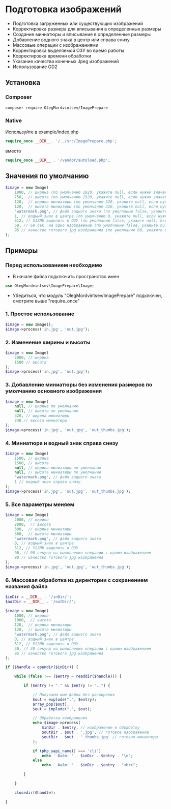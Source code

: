 # Подготовка изображений
- Подготовка загруженных или существующих изображений
- Корректировка размера для вписывания в определенные размеры
- Создание миниатюры и вписывание в определенные размеры
- Добавление водного знака в центр или справа снизу
- Массовые операции с изображениями
- Корректировка выделяемой ОЗУ во время работы
- Корректировка времени обработки
- Указание качества конечных Jpeg изображений
- Использование GD2

## Установка 

### Composer

```bash
composer require OlegMordvintsev/ImagePrepare
```

### Native

Используйте в example/index.php
```php
require_once __DIR__. '/../src/ImagePrepare.php';
```
вместо 
```php
require_once __DIR__ . '/vendor/autoload.php';
```

## Значения по умолчанию
```php
$image = new Image(
    1000, // ширина (по умолчанию 1920, укажите null, если нужно значение по умолчанию)
    750,  // высота (по умолчанию 1920, укажите null, если нужно значение по умолчанию)
    120,  // ширина миниатюры (по умолчанию 320, укажите null, если нужно значение по умолчанию)
    120,  // высота миниатюры (по умолчанию 320, укажите null, если нужно значение по умолчанию)
    'watermark.png', // файл водного знака (по умолчанию false, укажите null, если нужно значение по умолчанию)
    1, // водный знак в центре (по умолчанию 0, укажите null, если нужно значение по умолчанию)
    512, // 512Mb выделить в ОЗУ (по умолчанию false, укажите null, если нужно значение по умолчанию)
    60, // 60 сек. на одно изображение (по умолчанию false, укажите null, если нужно значение по умолчанию)
    85 // качество готового jpg изображения (по умолчанию 80, укажите null, если нужно значение по умолчанию)
);
```

## Примеры

### Перед использованием необходимо
- В начале файла подключить пространство имен
```php
use OlegMordvintsev\ImagePrepare\Image;
```
- Убедиться, что модуль "OlegMordvintsev/ImagePrepare" подключен, смотрите выше "require_once" 

### 1. Простое использование ###
```php
$image = new Image();
$image->process('in.jpg', 'out.jpg');
```

### 2. Изменение ширины и высоты ###
```php
$image = new Image(
    2000, // ширина
    1500 // высота
);
$image->process('in.jpg', 'out.jpg');
```

### 3. Добавление миниатюры без изменения размеров по умолчанию основного изображения ###
```php
$image = new Image(
    null, // ширина по умолчанию
    null, // высота по умолчанию
    320, // ширина миниатюры
    240 // высота миниатюры
);
$image->process('in.jpg', 'out.jpg', 'out_thumbs.jpg');
```

### 4. Миниатюра и водный знак справа снизу ###
```php
$image = new Image(
    1500, // ширина
    1500, // высота
    null, // ширина миниатюры по умолчанию
    null, // высота миниатюры по умолчанию
    'watermark.png', // файл водного знака
    1 // водный знак справа снизу
);
$image->process('in.jpg', 'out.jpg', 'out_thumbs.jpg');
```

### 5. Все параметры меняем ###
```php
$image = new Image(
    2000, // ширина
    2000,  // высота
    300,  // ширина миниатюры
    300,  // высота миниатюры
    'watermark.png', // файл водного знака
    0, // водный знак в центре
    512, // 512Mb выделить в ОЗУ
    90, // 90 секунд на выполнение операции с одним изображением
    80 // качество готового jpg изображения
);
$image->process('in.jpg', 'out.jpg', 'out_thumbs.jpg');
```

### 6. Массовая обработка из директории с сохранением названия файла ###
```php
$inDir = __DIR__ . '/inDir/';
$outDir = __DIR__ . '/outDir/';

$image = new Image(
    1000, // ширина
    1000,  // высота
    120,  // ширина миниатюры
    120,  // высота миниатюры
    'watermark.png', // файл водного знака
    0, // водный знак в центре
    512, // 512Mb выделить в ОЗУ
    30, // 30 секунд на выполнение операции с одним изображением
    85 // качество готового jpg изображения
);

if ($handle = opendir($inDir)) {

    while (false !== ($entry = readdir($handle))) {

        if ($entry != "." && $entry != "..") {

            // Получаем имя файла без расширения
            $out = explode(".", $entry);
            array_pop($out);
            $out = implode(".", $out);

            // Обработка изображения
            echo $image->process(
                $inDir . $entry, // изображение в обработку
                $outDir . $out . '.jpg', // готовое изображение
                $outDir . $out . '_thumbs.jpg' // готовая миниатюра
            );

            if (php_sapi_name() === 'cli')
                echo ' Файл: ' . $inDir . $entry . "\n";
            else
                echo ' Файл: ' . $inDir . $entry . "<br>";

        }

    }

    closedir($handle);

}
```
